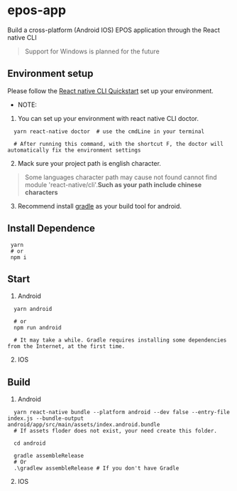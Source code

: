 # epos-app
Build a cross-platform (Android IOS) EPOS application through the React native CLI
> Support for Windows is planned for the future

## Environment setup
Please follow the [React native CLI Quickstart](https://reactnative.dev/docs/environment-setup) set up your environment.

* NOTE: 
1. You can set up your environment with react native CLI doctor.
```shell
  yarn react-native doctor  # use the cmdLine in your terminal
  
  # After running this command, with the shortcut F, the doctor will automatically fix the environment settings
```


2. Mack sure your project path is english character.
>Some languages character path may cause not found cannot find module 'react-native/cli'.__Such as your path include chinese characters__

3. Recommend install [gradle](https://gradle.org/install/) as your build tool for android. 

## Install Dependence
```
 yarn
 # or
 npm i
```

## Start
1. Android

```shell
  yarn android
  
  # or
  npm run android
  
  # It may take a while. Gradle requires installing some dependencies from the Internet, at the first time.
```


2. IOS


## Build
1. Android

```shell
  yarn react-native bundle --platform android --dev false --entry-file index.js --bundle-output android/app/src/main/assets/index.android.bundle
  # If assets floder does not exist, your need create this folder.
  
  cd android
  
  gradle assembleRelease
  # Or
  .\gradlew assembleRelease # If you don't have Gradle
```

2. IOS
